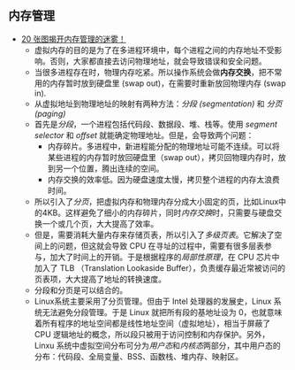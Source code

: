 
## 内存管理
* [20 张图揭开内存管理的迷雾！](https://mp.weixin.qq.com/s/4FF5uH0YVTAM9-llKTAWKA)
  * 虚拟内存的目的是为了在多进程环境中，每个进程之间的内存地址不受影响。否则，大家都直接去访问物理地址，就会导致错误和安全问题。
  * 当很多进程存在时，物理内存吃紧。所以操作系统会做**内存交换**，把不常用的内存暂时放到硬盘里 (swap out)，在需要时重新放回物理内存 (swap in).
  * 从虚拟地址到物理地址的映射有两种方法：*分段 (segmentation)* 和 *分页 (paging)*
  * 首先是*分段*，一个进程包括代码段、数据段、堆、栈等。使用 *segment selector* 和 *offset* 就能确定物理地址。但是，会导致两个问题：
    * 内存碎片。多进程中，新进程能分配的物理地址可能不连续。可以将某些进程的内存暂时放回硬盘里（swap out），拷贝回物理内存时，放到另一个位置，腾出连续的空间。
    * 内存交换的效率低。因为硬盘速度太慢，拷贝整个进程的内存太浪费时间。
  * 所以引入了*分页*，把虚拟内存和物理内存分成大小固定的页，比如Linux中的4KB。这样避免了细小的内存碎片，同时*内存交换*时，只需要与硬盘交换一个或几个页，大大提高了效率。
  * 但是，需要消耗大量内存来存储页表，所以引入了*多级页表*。它解决了空间上的问题，但这就会导致 CPU 在寻址的过程中，需要有很多层表参与，加大了时间上的开销。于是根据程序的*局部性原理*，在 CPU 芯片中加入了 TLB （Translation Lookaside Buffer），负责缓存最近常被访问的页表项，大大提高了地址的转换速度。
  * 分段和分页是可以结合的。
  * Linux系统主要采用了分页管理。但由于 Intel 处理器的发展史，Linux 系统无法避免分段管理。于是 Linux 就把所有段的基地址设为 0，也就意味着所有程序的地址空间都是线性地址空间（虚拟地址），相当于屏蔽了 CPU 逻辑地址的概念，所以段只被用于访问控制和内存保护。另外，Linxu 系统中虚拟空间分布可分为*用户态*和*内核态*两部分，其中用户态的分布：代码段、全局变量、BSS、函数栈、堆内存、映射区。